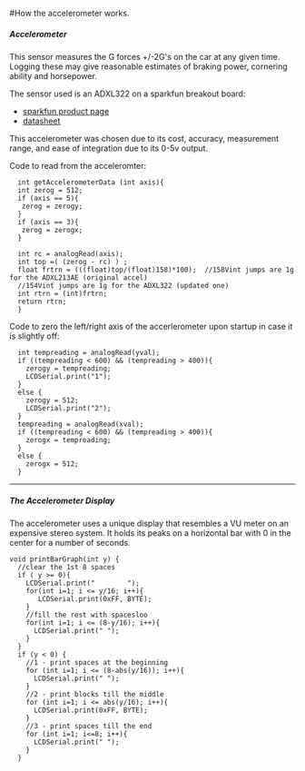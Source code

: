 #How the accelerometer works.
##### Accelerometer #####

This sensor measures the G forces +/-2G's on the car at any given time.  Logging these may give reasonable estimates of braking power, cornering ability and horsepower.


The sensor used is an ADXL322 on a sparkfun breakout board:
  * [sparkfun product page](http://www.sparkfun.com/commerce/product_info.php?products_id=849)
  * [datasheet](http://www.sparkfun.com/datasheets/Accelerometers/ADXL320_0.pdf)

This accelerometer was chosen due to its cost, accuracy, measurement range, and ease of integration due to its 0-5v output.

Code to read from the acceleromter:
```
  int getAccelerometerData (int axis){
  int zerog = 512;
  if (axis == 5){
   zerog = zerogy;
  }
  if (axis == 3){
   zerog = zerogx; 
  }
    
  int rc = analogRead(axis);
  int top =( (zerog - rc) ) ; 
  float frtrn = (((float)top/(float)158)*100);  //158Vint jumps are 1g for the ADXL213AE (original accel)
  //154Vint jumps are 1g for the ADXL322 (updated one)
  int rtrn = (int)frtrn;
  return rtrn;
  }
```

Code to zero the left/right axis of the accerlerometer upon startup in case it is slightly off:
```
  int tempreading = analogRead(yval);
  if ((tempreading < 600) && (tempreading > 400)){
    zerogy = tempreading;
    LCDSerial.print("1");
  }
  else {
    zerogy = 512;
    LCDSerial.print("2");
  }
  tempreading = analogRead(xval);
  if ((tempreading < 600) && (tempreading > 400)){
    zerogx = tempreading;
  }
  else {
    zerogx = 512;
  }
```

---


##### The Accelerometer Display #####

The accelerometer uses a unique display that resembles a VU meter on an expensive stereo system.  It holds its peaks on a horizontal bar with 0 in the center for a number of seconds.
```
void printBarGraph(int y) { 
  //clear the 1st 8 spaces
  if ( y >= 0){
    LCDSerial.print("        ");  
    for(int i=1; i <= y/16; i++){
       LCDSerial.print(0xFF, BYTE);
    }
    //fill the rest with spacesloo
    for(int i=1; i <= (8-y/16); i++){ 
      LCDSerial.print(" "); 
    }
  }
  if (y < 0) {
    //1 - print spaces at the beginning
    for (int i=1; i <= (8-abs(y/16)); i++){
      LCDSerial.print(" "); 
    }
    //2 - print blocks till the middle
    for (int i=1; i <= abs(y/16); i++){
      LCDSerial.print(0xFF, BYTE);
    }
    //3 - print spaces till the end
    for (int i=1; i<=8; i++){
      LCDSerial.print(" ");
    }
  }
```